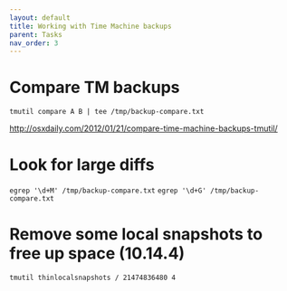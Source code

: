 ```yaml
---
layout: default
title: Working with Time Machine backups
parent: Tasks
nav_order: 3
---
```


# Compare TM backups

`tmutil compare A B | tee /tmp/backup-compare.txt`

http://osxdaily.com/2012/01/21/compare-time-machine-backups-tmutil/

# Look for large diffs

`egrep '\d+M' /tmp/backup-compare.txt`
`egrep '\d+G' /tmp/backup-compare.txt`

# Remove some local snapshots to free up space (10.14.4)

`tmutil thinlocalsnapshots / 21474836480 4`


